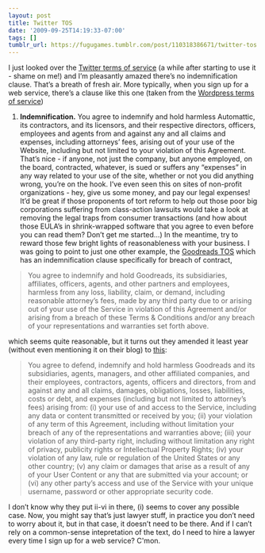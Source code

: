 ```yaml
---
layout: post
title: Twitter TOS
date: '2009-09-25T14:19:33-07:00'
tags: []
tumblr_url: https://fugugames.tumblr.com/post/110318386671/twitter-tos
---
```

I just looked over the [Twitter terms of service](http://twitter.com/tos) (a while after starting to use it - shame on me!) and I’m pleasantly amazed there’s no indemnification clause. That’s a breath of fresh air. More typically, when you sign up for a web service, there’s a clause like this one (taken from the [Wordpress terms of service](http://en.wordpress.com/tos/))

1. **Indemnification.** You agree to indemnify and hold harmless Automattic, its contractors, and its licensors, and their respective directors, officers, employees and agents from and against any and all claims and expenses, including attorneys’ fees, arising out of your use of the Website, including but not limited to your violation of this Agreement.
That’s nice - if anyone, not just the company, but anyone employed, on the board, contracted, whatever, is sued or suffers any “expenses” in any way related to your use of the site, whether or not you did anything wrong, you’re on the hook. I’ve even seen this on sites of non-profit organizations - hey, give us some money, and pay our legal expenses! It’d be great if those proponents of tort reform to help out those poor big corporations suffering from class-action lawsuits would take a look at removing the legal traps from consumer transactions (and how about those EULA’s in shrink-wrapped software that you agree to even before you can read them? Don’t get me started…) In the meantime, try to reward those few bright lights of reasonableness with your business. I was going to point to just one other example, the [Goodreads TOS](http://www.goodreads.com/about/terms1) which has an indemnification clause specifically for breach of contract,

> You agree to indemnify and hold Goodreads, its subsidiaries, affiliates, officers, agents, and other partners and employees, harmless from any loss, liability, claim, or demand, including reasonable attorney’s fees, made by any third party due to or arising out of your use of the Service in violation of this Agreement and/or arising from a breach of these Terms & Conditions and/or any breach of your representations and warranties set forth above.

which seems quite reasonable, but it turns out they amended it least year (without even mentioning it on their blog) to [this](http://www.goodreads.com/about/terms):

> You agree to defend, indemnify and hold harmless Goodreads and its subsidiaries, agents, managers, and other affiliated companies, and their employees, contractors, agents, officers and directors, from and against any and all claims, damages, obligations, losses, liabilities, costs or debt, and expenses (including but not limited to attorney’s fees) arising from: (i) your use of and access to the Service, including any data or content transmitted or received by you; (ii) your violation of any term of this Agreement, including without limitation your breach of any of the representations and warranties above; (iii) your violation of any third-party right, including without limitation any right of privacy, publicity rights or Intellectual Property Rights; (iv) your violation of any law, rule or regulation of the United States or any other country; (v) any claim or damages that arise as a result of any of your User Content or any that are submitted via your account; or (vi) any other party’s access and use of the Service with your unique username, password or other appropriate security code.

I don’t know why they put ii-vi in there, (i) seems to cover any possible case. Now, you might say that’s just lawyer stuff, in practice you don’t need to worry about it, but in that case, it doesn’t need to be there. And if I can’t rely on a common-sense intepretation of the text, do I need to hire a lawyer every time I sign up for a web service? C'mon.
